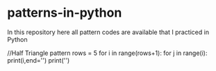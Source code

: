 # patterns-in-python
In this repository here all pattern codes are available that I practiced in Python

//Half Triangle pattern
rows = 5
for i in range(rows+1):
    for j in range(i):
        print(i,end='')
    print('')
    
    

